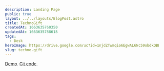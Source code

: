 ```yaml
---
description: Landing Page
public: true
layout: ../../layouts/BlogPost.astro
title: TechnoGift
createdAt: 1663635760350
updatedAt: 1663635788618
tags:
  - Desk
heroImage: https://drive.google.com/uc?id=1njdZTwmqio6EgwAL6Nc59obdkQBBL3f8
slug: techno-gift
---
```



[Demo](https://bluehat8.github.io/giftpage-technogift).
[Git code](https://github.com/bluehat8/giftpage-technogift).


<!-- ![blue-yeti-usb-microphone_2.jpeg](/posts/blue-yeti_blue-yeti-usb-microphone-2-jpeg.jpg) -->